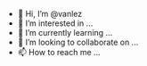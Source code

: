 - 👋 Hi, I’m @vanlez
- 👀 I’m interested in ...
- 🌱 I’m currently learning ...
- 💞️ I’m looking to collaborate on ...
- 📫 How to reach me ...

<!---
vanlez/vanlez is a ✨ special ✨ repository because its `README.md` (this file) appears on your GitHub profile.
You can click the Preview link to take a look at your changes.
--->
